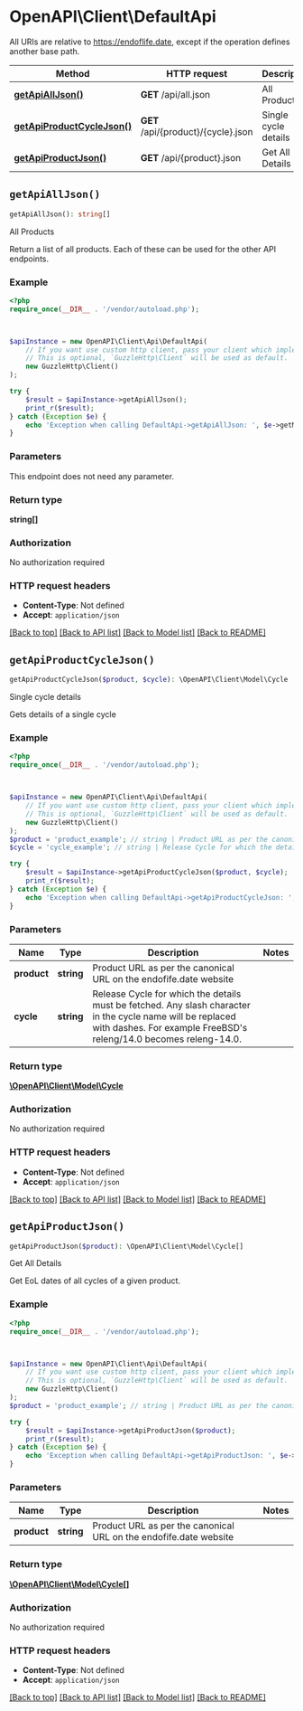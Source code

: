 # OpenAPI\Client\DefaultApi

All URIs are relative to https://endoflife.date, except if the operation defines another base path.

| Method | HTTP request | Description |
| ------------- | ------------- | ------------- |
| [**getApiAllJson()**](DefaultApi.md#getApiAllJson) | **GET** /api/all.json | All Products |
| [**getApiProductCycleJson()**](DefaultApi.md#getApiProductCycleJson) | **GET** /api/{product}/{cycle}.json | Single cycle details |
| [**getApiProductJson()**](DefaultApi.md#getApiProductJson) | **GET** /api/{product}.json | Get All Details |


## `getApiAllJson()`

```php
getApiAllJson(): string[]
```

All Products

Return a list of all products. Each of these can be used for the other API endpoints.

### Example

```php
<?php
require_once(__DIR__ . '/vendor/autoload.php');



$apiInstance = new OpenAPI\Client\Api\DefaultApi(
    // If you want use custom http client, pass your client which implements `GuzzleHttp\ClientInterface`.
    // This is optional, `GuzzleHttp\Client` will be used as default.
    new GuzzleHttp\Client()
);

try {
    $result = $apiInstance->getApiAllJson();
    print_r($result);
} catch (Exception $e) {
    echo 'Exception when calling DefaultApi->getApiAllJson: ', $e->getMessage(), PHP_EOL;
}
```

### Parameters

This endpoint does not need any parameter.

### Return type

**string[]**

### Authorization

No authorization required

### HTTP request headers

- **Content-Type**: Not defined
- **Accept**: `application/json`

[[Back to top]](#) [[Back to API list]](../../README.md#endpoints)
[[Back to Model list]](../../README.md#models)
[[Back to README]](../../README.md)

## `getApiProductCycleJson()`

```php
getApiProductCycleJson($product, $cycle): \OpenAPI\Client\Model\Cycle
```

Single cycle details

Gets details of a single cycle

### Example

```php
<?php
require_once(__DIR__ . '/vendor/autoload.php');



$apiInstance = new OpenAPI\Client\Api\DefaultApi(
    // If you want use custom http client, pass your client which implements `GuzzleHttp\ClientInterface`.
    // This is optional, `GuzzleHttp\Client` will be used as default.
    new GuzzleHttp\Client()
);
$product = 'product_example'; // string | Product URL as per the canonical URL on the endofife.date website
$cycle = 'cycle_example'; // string | Release Cycle for which the details must be fetched. Any slash character in the cycle name will be replaced with dashes. For example FreeBSD's releng/14.0 becomes releng-14.0.

try {
    $result = $apiInstance->getApiProductCycleJson($product, $cycle);
    print_r($result);
} catch (Exception $e) {
    echo 'Exception when calling DefaultApi->getApiProductCycleJson: ', $e->getMessage(), PHP_EOL;
}
```

### Parameters

| Name | Type | Description  | Notes |
| ------------- | ------------- | ------------- | ------------- |
| **product** | **string**| Product URL as per the canonical URL on the endofife.date website | |
| **cycle** | **string**| Release Cycle for which the details must be fetched. Any slash character in the cycle name will be replaced with dashes. For example FreeBSD&#39;s releng/14.0 becomes releng-14.0. | |

### Return type

[**\OpenAPI\Client\Model\Cycle**](../Model/Cycle.md)

### Authorization

No authorization required

### HTTP request headers

- **Content-Type**: Not defined
- **Accept**: `application/json`

[[Back to top]](#) [[Back to API list]](../../README.md#endpoints)
[[Back to Model list]](../../README.md#models)
[[Back to README]](../../README.md)

## `getApiProductJson()`

```php
getApiProductJson($product): \OpenAPI\Client\Model\Cycle[]
```

Get All Details

Get EoL dates of all cycles of a given product.

### Example

```php
<?php
require_once(__DIR__ . '/vendor/autoload.php');



$apiInstance = new OpenAPI\Client\Api\DefaultApi(
    // If you want use custom http client, pass your client which implements `GuzzleHttp\ClientInterface`.
    // This is optional, `GuzzleHttp\Client` will be used as default.
    new GuzzleHttp\Client()
);
$product = 'product_example'; // string | Product URL as per the canonical URL on the endofife.date website

try {
    $result = $apiInstance->getApiProductJson($product);
    print_r($result);
} catch (Exception $e) {
    echo 'Exception when calling DefaultApi->getApiProductJson: ', $e->getMessage(), PHP_EOL;
}
```

### Parameters

| Name | Type | Description  | Notes |
| ------------- | ------------- | ------------- | ------------- |
| **product** | **string**| Product URL as per the canonical URL on the endofife.date website | |

### Return type

[**\OpenAPI\Client\Model\Cycle[]**](../Model/Cycle.md)

### Authorization

No authorization required

### HTTP request headers

- **Content-Type**: Not defined
- **Accept**: `application/json`

[[Back to top]](#) [[Back to API list]](../../README.md#endpoints)
[[Back to Model list]](../../README.md#models)
[[Back to README]](../../README.md)
